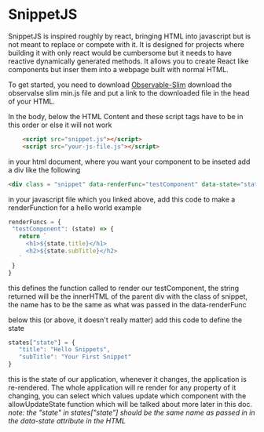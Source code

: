 # SnippetJS
SnippetJS is inspired roughly by react, bringing HTML into javascript but is not meant to replace or compete with it. It is designed for projects where 
building it with only react would be cumbersome but it needs to have reactive dynamically generated methods. It allows you to create React like components
but inser them into a webpage built with normal HTML. 

To get started, you need to download <a href = "https://github.com/ElliotNB/observable-slim">Observable-Slim</a> download the observalse slim min.js file
and put a link to the downloaded file in the head of your HTML.

In the body, below the HTML Content and these script tags have to be in this order or else it will not work
```html
    <script src="snippet.js"></script>
    <script src="your-js-file.js"></script>
```

in your html document, where you want your component to be inseted add a div like the following
 ```html
<div class = "snippet" data-renderFunc="testComponent" data-state="state"></div>
 ```
 
 in your javascript file which you linked above, add this code to make a renderFunction for a hello world example
 
 ```js
 renderFuncs = {
  "testComponent": (state) => {
    return `
      <h1>${state.title}</h1>
      <h2>${state.subTitle}</h2>
    `
  }
 }
 ```
 this defines the function called to render our testComponent, the string returned will be the innerHTML of the parent div with the class of snippet,
 the name has to be the same as what was passed in the data-renderFunc
 
 below this (or above, it doesn't really matter) add this code to define the state
 ```js
 states["state"] = {
    "title": "Hello Snippets",
    "subTitle": "Your First Snippet"
 }
 ```
 this is the state of our application, whenever it changes, the application is re-rendered. The whole application will re render for any property of it
 changing, you can select which values update which component with the allowUpdateState function which will be talked about more later in this doc.
 <br>
 *note: the "state" in states["state"] should be the same name as passed in in the data-state attribute in the HTML*
 
